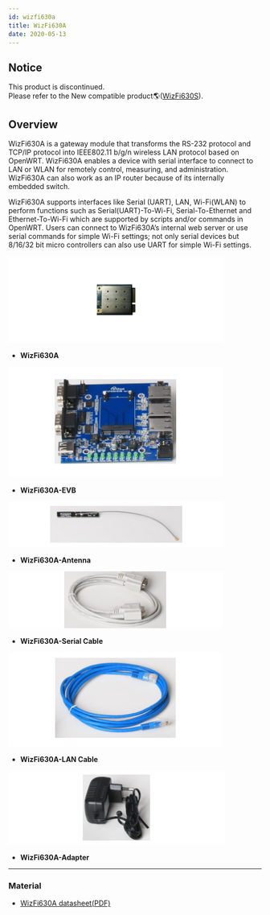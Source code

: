 ```yaml
---
id: wizfi630a
title: WizFi630A
date: 2020-05-13
---
```


## Notice

This product is discontinued.  
Please refer to the New compatible
product🌎([WizFi630S](../WizFi630S/wizfi630s)).

## Overview

WizFi630A is a gateway module that transforms the RS-232 protocol and
TCP/IP protocol into IEEE802.11 b/g/n wireless LAN protocol based on
OpenWRT. WizFi630A enables a device with serial interface to connect to
LAN or WLAN for remotely control, measuring, and administration.
WizFi630A can also work as an IP router because of its internally
embedded switch.  
  
WizFi630A supports interfaces like Serial (UART), LAN, Wi-Fi(WLAN) to
perform functions such as Serial(UART)-To-Wi-Fi, Serial-To-Ethernet and
Ethernet-To-Wi-Fi which are supported by scripts and/or commands in
OpenWRT. Users can connect to WizFi630A’s internal web server or use
serial commands for simple Wi-Fi settings; not only serial devices but
8/16/32 bit micro controllers can also use UART for simple Wi-Fi
settings.  
  
 ![](/img/products/wizfi630a/wizfi630a0.png)

  - **WizFi630A**

 ![](/img/products/wizfi630a/wizfi630a01.png)

  - **WizFi630A-EVB**

![](/img/products/wizfi630a/wizfi630a02.png)

  - **WizFi630A-Antenna**

![](/img/products/wizfi630a/wizfi630a03.png)

  - **WizFi630A-Serial Cable**

![](/img/products/wizfi630a/wizfi630a04.png)

  - **WizFi630A-LAN Cable**

![](/img/products/wizfi630a/wizfi630a05.png)

  - **WizFi630A-Adapter**
  
----  

### Material

  - [WizFi630A datasheet(PDF)](/img/products/wizfi630a/wizfi630a_datasheet_en_v1_2_1_.pdf)
